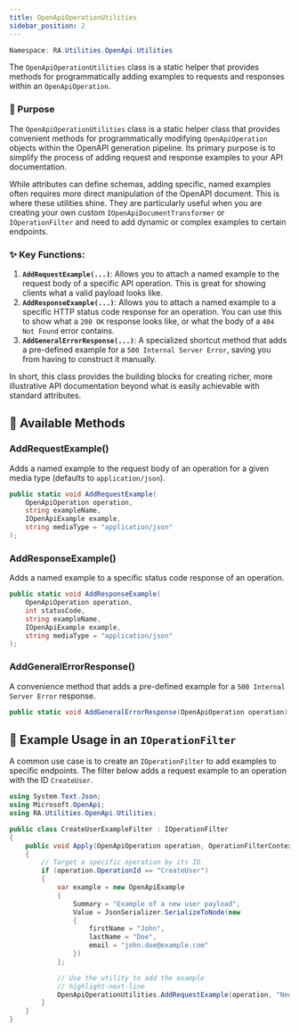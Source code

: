 ```yaml
---
title: OpenApiOperationUtilities
sidebar_position: 2
---
```


```powershell
Namespace: RA.Utilities.OpenApi.Utilities
```

The `OpenApiOperationUtilities` class is a static helper that provides methods for programmatically adding examples to requests and responses within an `OpenApiOperation`.

### 🎯 Purpose

The `OpenApiOperationUtilities` class is a static helper class that provides convenient methods for programmatically modifying `OpenApiOperation` objects within the OpenAPI generation pipeline.
Its primary purpose is to simplify the process of adding request and response examples to your API documentation.

While attributes can define schemas, adding specific, named examples often requires more direct manipulation of the OpenAPI document.
This is where these utilities shine.
They are particularly useful when you are creating your own custom `IOpenApiDocumentTransformer` or `IOperationFilter` and need to add dynamic or complex examples to certain endpoints.

### ✨ Key Functions:

1. **`AddRequestExample(...)`**: Allows you to attach a named example to the request body of a specific API operation.
This is great for showing clients what a valid payload looks like.
2. **`AddResponseExample(...)`**: Allows you to attach a named example to a specific HTTP status code response for an operation.
You can use this to show what a `200 OK` response looks like, or what the body of a `404 Not Found` error contains.
3. **`AddGeneralErrorResponse(...)`**: A specialized shortcut method that adds a pre-defined example for a `500 Internal Server Error`, saving you from having to construct it manually.

In short, this class provides the building blocks for creating richer, more illustrative API documentation beyond what is easily achievable with standard attributes.

## 🧩 Available Methods

### AddRequestExample()

Adds a named example to the request body of an operation for a given media type (defaults to `application/json`).

```csharp showLineNumbers
public static void AddRequestExample(
    OpenApiOperation operation,
    string exampleName,
    IOpenApiExample example,
    string mediaType = "application/json"
);
```

### AddResponseExample()

Adds a named example to a specific status code response of an operation.

```csharp showLineNumbers
public static void AddResponseExample(
    OpenApiOperation operation,
    int statusCode,
    string exampleName,
    IOpenApiExample example,
    string mediaType = "application/json"
);
```

### AddGeneralErrorResponse()

A convenience method that adds a pre-defined example for a `500 Internal Server Error` response.

```csharp
public static void AddGeneralErrorResponse(OpenApiOperation operation);
```

## 🚀 Example Usage in an `IOperationFilter`

A common use case is to create an `IOperationFilter` to add examples to specific endpoints. The filter below adds a request example to an operation with the ID `CreateUser`.

```csharp showLineNumbers
using System.Text.Json;
using Microsoft.OpenApi;
using RA.Utilities.OpenApi.Utilities;

public class CreateUserExampleFilter : IOperationFilter
{
    public void Apply(OpenApiOperation operation, OperationFilterContext context)
    {
        // Target a specific operation by its ID
        if (operation.OperationId == "CreateUser")
        {
            var example = new OpenApiExample
            {
                Summary = "Example of a new user payload",
                Value = JsonSerializer.SerializeToNode(new
                {
                    firstName = "John",
                    lastName = "Doe",
                    email = "john.doe@example.com"
                })
            };

            // Use the utility to add the example
            // highlight-next-line
            OpenApiOperationUtilities.AddRequestExample(operation, "NewUser", example);
        }
    }
}
```
